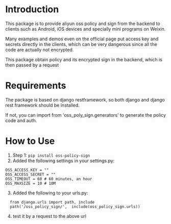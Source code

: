# Introduction

This package is to provide aliyun oss policy and sign from the backend
to clients such as Android, iOS devices and specially mini programs 
on Weixin. 

Many examples and demos even on the official page put access key
and secrets directly in the clients, which can be very dangerous 
since all the code are actually not encrypted. 

This package obtain policy and its encrypted sign  in the backend, 
which is then passed by a request 

# Requirements

The package is based on django restframework, so both django and 
django rest framework should be installed. 

If not, you can import from 'oss_poly_sign.generators' to generate
the policy code and auth. 


# How to Use

1. Step 1: `pip install oss-policy-sign`
2. Added the following settings in your settings.py:
```
OSS_ACCESS_KEY = ""
OSS_ACCESS_SECRET = ""
OSS_TIMEOUT = 60 # 60 minutes, an hour
OSS_MAXSIZE = 10 # 10M
```
3. Added the following to your urls.py:
```
  from django.urls import path, include
  path('/oss_policy_sign/',  include(oss_policy_sign.urls))
```

4. test it by a request to the above url
